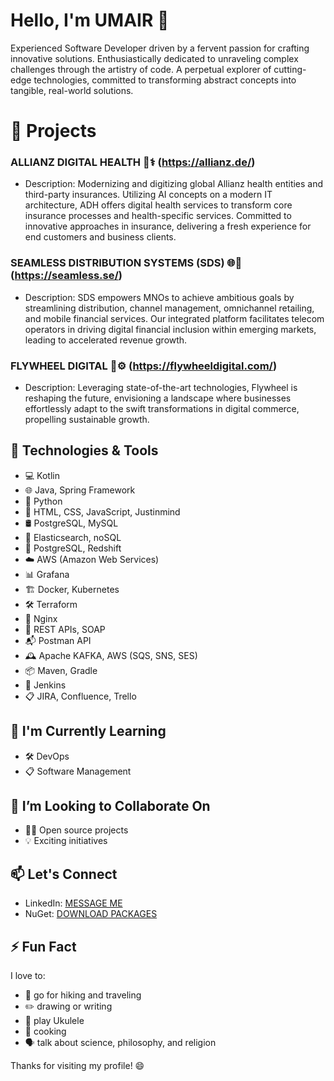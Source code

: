 # Hello, I'm UMAIR 👋

Experienced Software Developer driven by a fervent passion for crafting innovative solutions. Enthusiastically dedicated to unraveling complex challenges through the artistry of code. A perpetual explorer of cutting-edge technologies, committed to transforming abstract concepts into tangible, real-world solutions.

# 🔭 Projects

### ALLIANZ DIGITAL HEALTH 🏥⚕️ (https://allianz.de/)

- Description: Modernizing and digitizing global Allianz health entities and third-party insurances. Utilizing AI concepts on a modern IT architecture, ADH offers digital health services to transform core insurance processes and health-specific services. Committed to innovative approaches in insurance, delivering a fresh experience for end customers and business clients.

### SEAMLESS DISTRIBUTION SYSTEMS (SDS) 🌐📱 (https://seamless.se/)

- Description: SDS empowers MNOs to achieve ambitious goals by streamlining distribution, channel management, omnichannel retailing, and mobile financial services. Our integrated platform facilitates telecom operators in driving digital financial inclusion within emerging markets, leading to accelerated revenue growth.

### FLYWHEEL DIGITAL 🚀⚙️ (https://flywheeldigital.com/)

- Description: Leveraging state-of-the-art technologies, Flywheel is reshaping the future, envisioning a landscape where businesses effortlessly adapt to the swift transformations in digital commerce, propelling sustainable growth. 

## 🚀 Technologies & Tools
- 💻 Kotlin
- 🌐 Java, Spring Framework
- 🐍 Python
- 🎨 HTML, CSS, JavaScript, Justinmind
- 🛢️ PostgreSQL, MySQL
- 🍃 Elasticsearch, noSQL
- 🐘 PostgreSQL, Redshift
- ☁️ AWS (Amazon Web Services)
- 📊 Grafana
- 🏗️ Docker, Kubernetes
- 🛠️ Terraform
- 🚥 Nginx
- 🚀 REST APIs, SOAP
- 📬 Postman API
- 🕰️ Apache KAFKA, AWS (SQS, SNS, SES)
- 📦 Maven, Gradle
- 🧰 Jenkins
- 📋 JIRA, Confluence, Trello

## 🌱 I'm Currently Learning

- 🛠️ DevOps
- 📋 Software Management

## 🔧 I’m Looking to Collaborate On

- 👨‍💻 Open source projects
- 💡 Exciting initiatives

## 📫 Let's Connect

- LinkedIn: [MESSAGE ME](https://www.linkedin.com/in/umairqayyumk/)
- NuGet:    [DOWNLOAD PACKAGES](https://www.nuget.org/profiles/UmairQayyumk)

## ⚡ Fun Fact
I love to:
- 🥾 go for hiking and traveling
- ✏️ drawing or writing
- 🎸 play Ukulele
- 🍳 cooking
- 🗣️ talk about science, philosophy, and religion


Thanks for visiting my profile! 😄

